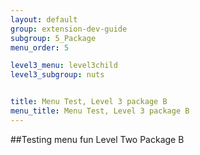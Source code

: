 ```yaml
---
layout: default
group: extension-dev-guide
subgroup: 5_Package
menu_order: 5

level3_menu: level3child
level3_subgroup: nuts


title: Menu Test, Level 3 package B
menu_title: Menu Test, Level 3 package B
---
```





##Testing menu fun Level Two Package B